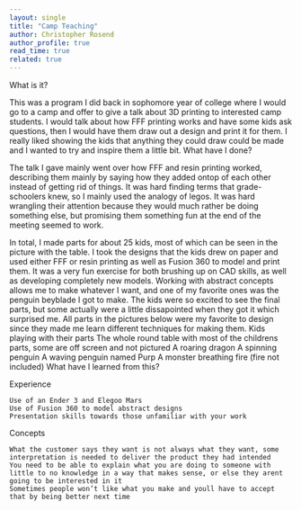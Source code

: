 ```yaml
---
layout: single
title: "Camp Teaching"
author: Christopher Rosend
author_profile: true
read_time: true
related: true
---
```


What is it?

This was a program I did back in sophomore year of college where I would go to a camp and offer to give a talk about 3D printing to interested camp students. I would talk about how FFF printing works and have some kids ask questions, then I would have them draw out a design and print it for them. I really liked showing the kids that anything they could draw could be made and I wanted to try and inspire them a little bit.
What have I done?

The talk I gave mainly went over how FFF and resin printing worked, describing them mainly by saying how they added ontop of each other instead of getting rid of things. It was hard finding terms that grade-schoolers knew, so I mainly used the analogy of legos. It was hard wrangling their attention because they would much rather be doing something else, but promising them something fun at the end of the meeting seemed to work.

In total, I made parts for about 25 kids, most of which can be seen in the picture with the table. I took the designs that the kids drew on paper and used either FFF or resin printing as well as Fusion 360 to model and print them. It was a very fun exercise for both brushing up on CAD skills, as well as developing completely new models. Working with abstract concepts allows me to make whatever I want, and one of my favorite ones was the penguin beyblade I got to make. The kids were so excited to see the final parts, but some actually were a little dissapointed when they got it which surprised me. All parts in the pictures below were my favorite to design since they made me learn different techniques for making them.
Kids playing with their parts
The whole round table with most of the childrens parts, some are off screen and not pictured
A roaring dragon
A spinning penguin
A waving penguin named Purp
A monster breathing fire (fire not included)
What have I learned from this?

Experience

    Use of an Ender 3 and Elegoo Mars
    Use of Fusion 360 to model abstract designs
    Presentation skills towards those unfamiliar with your work

Concepts

    What the customer says they want is not always what they want, some interpretation is needed to deliver the product they had intended
    You need to be able to explain what you are doing to someone with little to no knowledge in a way that makes sense, or else they arent going to be interested in it
    Sometimes people won’t like what you make and youll have to accept that by being better next time
